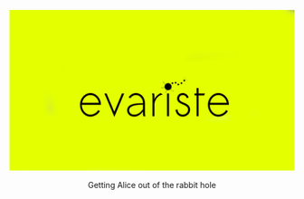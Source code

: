 ![alt text](https://raw.githubusercontent.com/tgergo1/evariste/master/res/logo.png "evariste")
<center>Getting Alice out of the rabbit hole</center>
